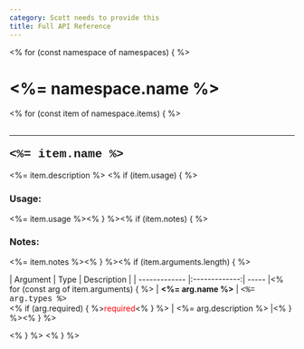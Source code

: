 ```yaml
---
category: Scott needs to provide this
title: Full API Reference
---
```


<% for (const namespace of namespaces) { %>
# <%= namespace.name %>

<% for (const item of namespace.items) { %>
## <hr><span style="font-family: courier"><%= item.name %></span>
<%= item.description %>
<% if (item.usage)  { %>
### Usage:
<%= item.usage %><% } %><% if (item.notes)  { %>
### Notes:
<%= item.notes %><% } %><% if (item.arguments.length) { %>

| Argument | Type | Description |
| ------------- |:-------------:| ----- |<% for (const arg of item.arguments) { %>
| **<%= arg.name %>** | <span style="font-family: courier"><%= arg.types %></span></br></span><% if (arg.required) { %><span style="color: red">required</span><% } %> | <%= arg.description %> |<% } %><% } %>

<% } %>
<% } %>
